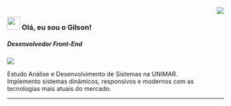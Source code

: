 <img align='right' src="https://github-readme-stats.vercel.app/api/top-langs/?username=gilsonfsdev&hide=html&layout=compact&theme=dracula)](https://github.com/anuraghazra/github-readme-stats">

### <img src="https://media.giphy.com/media/hvRJCLFzcasrR4ia7z/giphy.gif" width="30px" height="30px"> Olá, eu sou o Gilson! 
##### Desenvolvedor Front-End

<img src="https://img.shields.io/static/v1?label=Overview&message=gilsonfsdev&color=f8efd4&style=for-the-badge&logo=GitHub">

<p> Estudo Análise e Desenvolvimento de Sistemas na UNIMAR.<br/> Implemento sistemas dinâmicos, responsivos e modernos com as tecnologias mais atuais do mercado.</p>

<hr>
